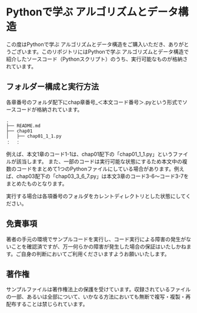 # Pythonで学ぶ アルゴリズムとデータ構造

この度はPythonで学ぶ アルゴリズムとデータ構造をご購入いただき、ありがとうございます。このリポジトリにはPythonで学ぶ アルゴリズムとデータ構造で紹介したソースコード（Pythonスクリプト）のうち、実行可能なものが格納されています。

## フォルダー構成と実行方法

各章番号のフォルダ配下にchap章番号_＜本文コード番号＞.pyという形式でソースコードが格納されています。
```
.
├── README.md
├── chap01
│   ├── chap01_1_1.py
：  ：
```
例えば、本文1章のコード1-1は、chap01配下の「chap01_1_1.py」というファイルが該当します。
また、一部のコードは実行可能な状態にするため本文中の複数のコードをまとめて1つのPythonファイルにしている場合があります。例えば、chap03配下の「chap03_3_6_7.py」は本文3章のコード3-6〜コード3-7をまとめたものとなります。

実行する場合は各項番号のフォルダをカレントディレクトリとした状態にしてください。

## 免責事項

著者の手元の環境でサンプルコードを実行し、コード実行による障害の発生がないことを確認済ですが、万一何らかの障害が発生した場合の保証はいたしかねます。ご自身の判断においてご利用くださいますようお願いいたします。

## 著作権

サンプルファイルは著作権法上の保護を受けています。収録されているファイルの一部、あるいは全部について、いかなる方法においても無断で複写・複製・再配布することは禁じられています。

